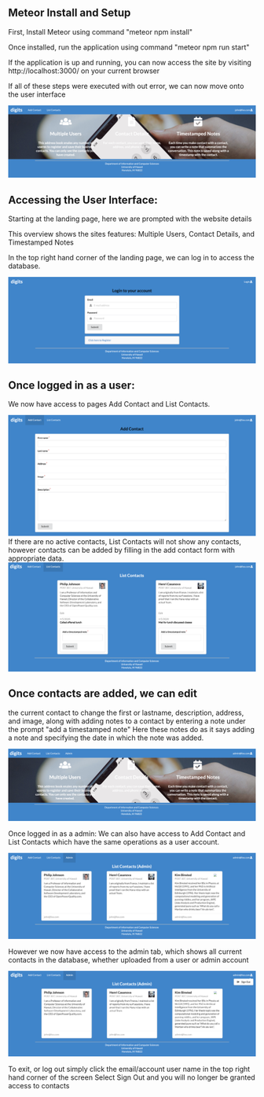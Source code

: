 ## Meteor Install and Setup
First, Install Meteor using command "meteor npm install"

Once installed, run the application using command "meteor npm run start"

If the application is up and running, you can now access the site by visiting 
http://localhost:3000/ 
on your current browser

If all of these steps were executed with out error, we can now move onto the user interface

<img src="doc/landing-1.png">

## Accessing the User Interface: 
Starting at the landing page, here we are prompted with the website details

This overview shows the sites features:
Multiple Users, Contact Details, and Timestamped Notes

In the top right hand corner of the landing page, we can log in to access the database.

<img src="doc/landing.png">

## Once logged in as a user:
We now have access to pages Add Contact and List Contacts.

<img src="doc/add-contact.png">
If there are no active contacts, List Contacts will not show any contacts, however contacts can be added
by filling in the add contact form with appropriate data.

<img src="doc/list-contacts.png">

## Once contacts are added, we can edit
 the current contact to change the first or lastname, description, address, and
image, along with adding notes to a contact by entering a note under the prompt "add a timestamped note"
Here these notes do as it says adding a note and specifying the date in which the note was added.


<img src="doc/admin-landing.png">

Once logged in as a admin:
We can also have access to Add Contact and List Contacts which have the same operations as a user account.

<img src="doc/admin-contacts.png">

However we now have access to the admin tab, which shows all current contacts in the database, whether uploaded from 
a user or admin account

<img src="doc/logout.png">

To exit, or log out simply click the email/account user name in the top right hand corner of the screen 
Select Sign Out and you will no longer be granted access to contacts